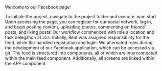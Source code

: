 Welcome to our Facebook page!

To initiate the project, navigate to the project folder and execute:
npm start
Upon accessing the page, you can register for our social network, log in, and begin posting content, uploading photos, commenting on friends' posts, and liking posts! 
Our workflow commenced with role allocation and task delegation at Jira.
Initially, Reut was assigned responsibility for the feed, while Bar handled registration and login.
We alternated roles during the development of our Facebook application, which can be accessed via git.
The feed is structured into components, all of which are interconnected within the main feed component. Additionally, all screens are linked within the APP component.
